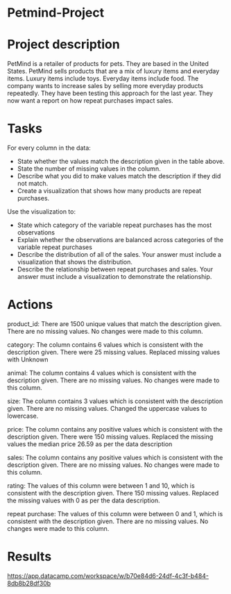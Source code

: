 # Petmind-Project
# Project description
PetMind is a retailer of products for pets. They are based in the United States. PetMind sells products that are a mix of luxury items and everyday items. Luxury items include
toys. Everyday items include food. The company wants to increase sales by selling more everyday products repeatedly. They have been testing this approach for the last year. They now want a report on how repeat purchases impact sales.

# Tasks
For every column in the data: 
- State whether the values match the description given in the table above.
- State the number of missing values in the column.
- Describe what you did to make values match the description if they did not match.
- Create a visualization that shows how many products are repeat purchases.

Use the visualization to: 
- State which category of the variable repeat purchases has the most observations
- Explain whether the observations are balanced across categories of the variable repeat purchases
- Describe the distribution of all of the sales. Your answer must include a visualization that shows the distribution.
- Describe the relationship between repeat purchases and sales. Your answer must include a visualization to demonstrate the relationship.

# Actions
product_id: There are 1500 unique values that match the description given. There are no missing values. No changes were made to this column.

category: The column contains 6 values which is consistent with the description given. There were 25 missing values. Replaced missing values with Unknown

animal: The column contains 4 values which is consistent with the description given. There are no missing values. No changes were made to this column.

size: The column contains 3 values which is consistent with the description given. There are no missing values. Changed the uppercase values to lowercase. 

price: The column contains any positive values which is consistent with the description given. There were 150 missing values. Replaced the missing values the median price 26.59 as per the data description

sales: The column contains any positive values which is consistent with the description given. There are no missing values. No changes were made to this column.

rating: The values of this column were between 1 and 10, which is consistent with the description given. There 150 missing values. Replaced the missing values with 0 as per the data description.

repeat purchase: The values of this column were between 0 and 1, which is consistent with the description given. There are no missing values. No changes were made to this column.

# Results
https://app.datacamp.com/workspace/w/b70e84d6-24df-4c3f-b484-8db8b28df30b
